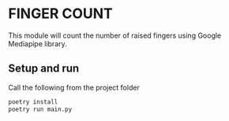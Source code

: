 # FINGER COUNT

This module will count the number of raised fingers using Google Mediapipe library.

## Setup and run

Call the following from the project folder

```sh
poetry install
poetry run main.py
```
